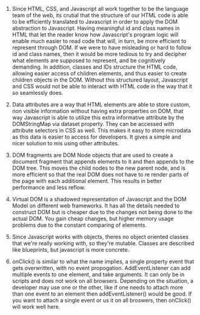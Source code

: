 1. Since HTML, CSS, and Javascript all work together to be the language team of the web, its crutial that the structure of our HTML code is able to be efficiently translated to Javascript in order to apply the DOM abstraction to Javascript. Having meaningful id and class names in HTML that let the reader know how Javascript's program logic will enable much easier to read code that will, in turn, be more efficient to represent through DOM. If we were to have misleading or hard to follow id and class names, then it would be more tedious to try and decipher what elements are supposed to represent, and be cognitively demanding. In addition, classes and IDs structure the HTML code, allowing easier access of children elements, and thus easier to create children objects in the DOM. Without this structured layout, Javascript and CSS would not be able to interact with HTML code in the way that it so seamlessly does. 

2. Data attributes are a way that HTML elements are able to store custom, non visible information without having extra properties on DOM, that way Javascript is able to utilize this extra informative attribute by the DOMStringMap via dataset property. They can be accessed with attribute selectors in CSS as well. This makes it easy to store microdata as this data is easier to access for developers. It gives a simple and nicer solution to mis using other attributes. 

3. DOM fragments are DOM Node objects that are used to create a document fragment that appends elements to it and then appends to the DOM tree. This moves the child nodes to the new parent node, and is  more efficient so that the real DOM does not have to re render parts of the page with each additional element. This results in better performance and less reflow. 
4. Virtual DOM is a shadowed representation of Javascript and the DOM Model on different web frameworks. It has all the details needed to construct DOM but is cheaper due to the changes not being done to the actual DOM. You gain cheap changes, but higher memory usage problems due to the constant comparing of elements.
5. Since Javascript works with objects, theres no object oriented classes that we're really working with, so they're mutable. Classes are described like blueprints, but javascript is more concrete. 
6. onClick() is similar to what the name implies, a single property event that gets overwritten, with no event propogation. AddEventListener can add multiple events to one element, and take arguments. It can only be in scripts and does not work on all browsers. Depending on the situation, a developer may use one or the other, like if one needs to attach more than one event to an element then addEventListener() would be good. If you want to attach a single event or us it on all broswers, then onClick() will work well here.
